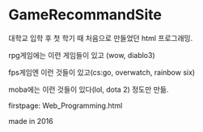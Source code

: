 # GameRecommandSite
대학교 입학 후 첫 학기 때 처음으로 만들었던 html 프로그래밍.

rpg게임에는 이런 게임들이 있고 (wow, diablo3)

fps게임엔 이런 것들이 있고(cs:go, overwatch, rainbow six)

moba에는 이런 것들이 있다(lol, dota 2) 정도만 만듦.

firstpage: Web_Programming.html

made in 2016


